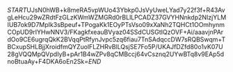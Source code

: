 $START$UJsN0hWB+k8meRA5vpWUo43Ybkp0JsVyUweLYad7y22f3f+R43AvgLeHcu29wZRdtFzGLzKWmWZMGRd0rBLlLPCADZ37GVYHNnkdp2NIzjYLMIUB7ok9D7MpIk3sBpeuf+TPogaKk1EOyPTsVso09xXaNh2TQHCt1OOmhynmCOpUD9rIYHwNNV3/FKagkfxeauBVyaz04SSdCUSGtIQzOVF+Ai/aaavjnPArdOo9CE6ugrqQkK2BVqqPtRfynJvpc5zq6fiau7TnSAdqccDW7sRQBSwqm+TBCxupSHLBjjXroidfmQYZuolFLZHRvBlLQsjSE7Fo5P/UKAJfDZfd80o1vK07U28gVQQMpQVpdIyB+pAr1B4wZPv8qCMBccj64vCsznq2UYwBTq8v9EAp5dnoBtuaAy+F4DKA6oEn2Sk=$END$